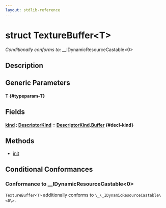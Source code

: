 ```yaml
---
layout: stdlib-reference
---
```


# struct TextureBuffer\<T\>

*Conditionally conforms to:* \_\_IDynamicResourceCastable\<0\>

## Description



## Generic Parameters

#### T {#typeparam-T}

## Fields

#### [kind](/stdlib-reference/types/texturebuffer-07/kind) : [DescriptorKind](/stdlib-reference/types/descriptorkind-0a/index) = [DescriptorKind](/stdlib-reference/types/descriptorkind-0a/index)\.[Buffer](/stdlib-reference/types/descriptorkind-0a/index#decl-Buffer) {#decl-kind}

## Methods

* [init](/stdlib-reference/types/texturebuffer-07/init)

## Conditional Conformances

### Conformance to \_\_IDynamicResourceCastable\<0\>
`TextureBuffer<T>` additionally conforms to `\_\_IDynamicResourceCastable\<0\>`.
